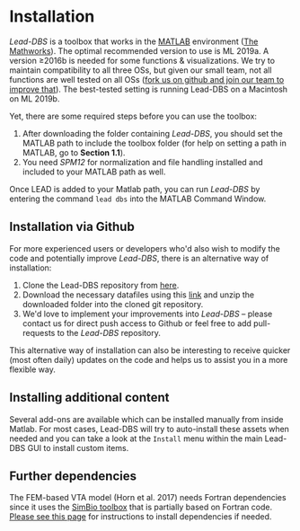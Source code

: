 # Installation

_Lead-DBS_ is a toolbox that works in the [MATLAB](http://www.mathworks.de/products/matlab/) environment ([The Mathworks](http://www.mathworks.com)). The optimal recommended version to use is ML 2019a. A version ≥2016b is needed for some functions & visualizations. We try to maintain compatibility to all three OSs, but given our small team, not all functions are well tested on all OSs ([fork us on github and join our team to improve that](http://www.github.com/leaddbs/leaddbs)). The best-tested setting is running Lead-DBS on a Macintosh on ML 2019b.

Yet, there are some required steps before you can use the toolbox:

1. After downloading the folder containing _Lead-DBS_, you should set the MATLAB path to include the toolbox folder (for help on setting a path in MATLAB, go to **Section 1.1**).
2. You need _SPM12_ for normalization and file handling installed and included to your MATLAB path as well.

Once LEAD is added to your Matlab path, you can run _Lead-DBS_ by entering the command `lead dbs` into the MATLAB Command Window.

## Installation via Github

For more experienced users or developers who'd also wish to modify the code and potentially improve _Lead-DBS_, there is an alternative way of installation:

1. Clone the Lead-DBS repository from [here](https://github.com/leaddbs/leaddbs).
2. Download the necessary datafiles using this [link](http://www.lead-dbs.org/release/download.php?id=data) and unzip the downloaded folder into the cloned git repository.
3. We'd love to implement your improvements into _Lead-DBS_ – please contact us for direct push access to Github or feel free to add pull-requests to the _Lead-DBS_ repository.

This alternative way of installation can also be interesting to receive quicker (most often daily) updates on the code and helps us to assist you in a more flexible way.

## Installing additional content

Several add-ons are available which can be installed manually from inside Matlab. For most cases, Lead-DBS will try to auto-install these assets when needed and you can take a look at the `Install` menu within the main Lead-DBS GUI to install custom items.

## Further dependencies

The FEM-based VTA model (Horn et al. 2017) needs Fortran dependencies since it uses the [SimBio toolbox](https://www.mrt.uni-jena.de/simbio/index.php/Main\_Page) that is partially based on Fortran code. [Please see this page](broken-reference) for instructions to install dependencies if needed.
